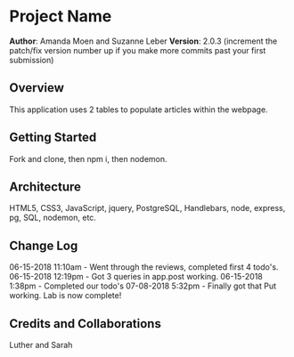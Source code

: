 # Project Name

**Author**: Amanda Moen and Suzanne Leber
**Version**: 2.0.3 (increment the patch/fix version number up if you make more commits past your first submission)

## Overview
This application uses 2 tables to populate articles within the webpage.

## Getting Started
Fork and clone, then npm i, then nodemon.

## Architecture
HTML5, CSS3, JavaScript, jquery, PostgreSQL, Handlebars, node, express, pg, SQL, nodemon, etc.
## Change Log
06-15-2018 11:10am - Went through the reviews, completed first 4 todo's.
06-15-2018 12:19pm - Got 3 queries in app.post working.
06-15-2018 1:38pm - Completed our todo's
07-08-2018 5:32pm - Finally got that Put working.  Lab is now complete!

## Credits and Collaborations
Luther and Sarah
